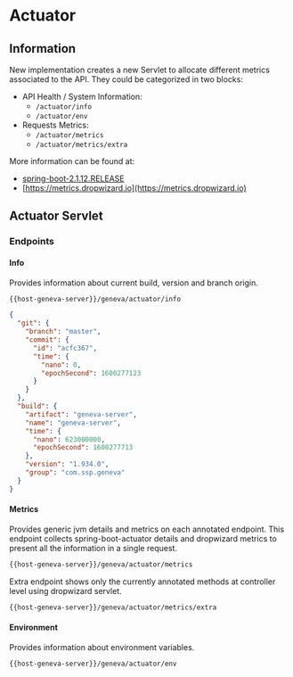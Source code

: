 # Actuator

## Information

New implementation creates a new Servlet to allocate different metrics associated to the API. They could be categorized in two blocks:

* API Health / System Information:
  * `/actuator/info`
  * `/actuator/env`
* Requests Metrics:
  * `/actuator/metrics`
  * `/actuator/metrics/extra`

More information can be found at:

* [spring-boot-2.1.12.RELEASE](https://docs.spring.io/spring-boot/docs/2.1.17.RELEASE/reference/html/production-ready-monitoring.html)
* [https://metrics.dropwizard.io](https://metrics.dropwizard.io)

## Actuator Servlet

### Endpoints

#### Info

Provides information about current build, version and branch origin.

```sh
{{host-geneva-server}}/geneva/actuator/info
```

```json
{
  "git": {
    "branch": "master",
    "commit": {
      "id": "acfc367",
      "time": {
        "nano": 0,
        "epochSecond": 1600277123
      }
    }
  },
  "build": {
    "artifact": "geneva-server",
    "name": "geneva-server",
    "time": {
      "nano": 623000000,
      "epochSecond": 1600277713
    },
    "version": "1.934.0",
    "group": "com.ssp.geneva"
  }
}
```

#### Metrics

Provides generic jvm details and metrics on each annotated endpoint. This endpoint collects spring-boot-actuator details and dropwizard metrics to present all the information in a single request.

```sh
{{host-geneva-server}}/geneva/actuator/metrics
```

Extra endpoint shows only the currently annotated methods at controller level using dropwizard servlet.

```sh
{{host-geneva-server}}/geneva/actuator/metrics/extra
```

#### Environment

Provides information about environment variables.

```sh
{{host-geneva-server}}/geneva/actuator/env
```
